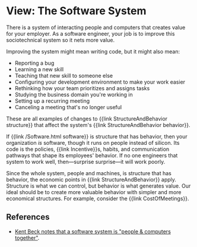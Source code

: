 # View: The Software System

There is a system of interacting people and computers that creates value for your employer. As a software engineer, your job is to improve this sociotechnical system so it nets more value.

Improving the system might mean writing code, but it might also mean:

- Reporting a bug
- Learning a new skill
- Teaching that new skill to someone else
- Configuring your development environment to make your work easier
- Rethinking how your team prioritizes and assigns tasks
- Studying the business domain you're working in
- Setting up a recurring meeting
- Canceling a meeting that's no longer useful

These are all examples of changes to {{link StructureAndBehavior structure}} that affect the system's {{link StructureAndBehavior behavior}}.

If {{link /Software.html software}} is structure that has behavior, then your organization _is_ software, though it runs on people instead of silicon. Its code is the policies, {{link Incentive}}s, habits, and communication pathways that shape its employees' behavior. If no one engineers that system to work well, then—surprise surprise—it will work poorly.

Since the whole system, people and machines, is structure that has behavior, the economic points in {{link StructureAndBehavior}} apply. Structure is what we can control, but behavior is what generates value. Our ideal should be to create more valuable behavior with simpler and more economical structures. For example, consider the {{link CostOfMeetings}}.

## References

- [Kent Beck notes that a software system is "people & computers together"](https://www.mechanical-orchard.com/post/features-and-design-why-not-both).